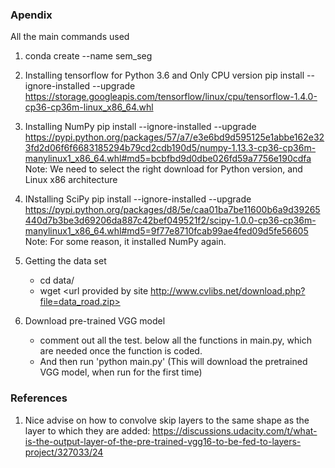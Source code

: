 ### Apendix

All the main commands used

1. conda create --name sem_seg

2. Installing tensorflow for Python 3.6 and Only CPU version 
 pip install --ignore-installed --upgrade https://storage.googleapis.com/tensorflow/linux/cpu/tensorflow-1.4.0-cp36-cp36m-linux_x86_64.whl

3. Installing NumPy
pip install --ignore-installed --upgrade https://pypi.python.org/packages/57/a7/e3e6bd9d595125e1abbe162e323fd2d06f6f6683185294b79cd2cdb190d5/numpy-1.13.3-cp36-cp36m-manylinux1_x86_64.whl#md5=bcbfbd9d0dbe026fd59a7756e190cdfa
Note: We need to select the right download for Python version, and Linux x86 architecture

4. INstalling SciPy
pip install --ignore-installed --upgrade https://pypi.python.org/packages/d8/5e/caa01ba7be11600b6a9d39265440d7b3be3d69206da887c42bef049521f2/scipy-1.0.0-cp36-cp36m-manylinux1_x86_64.whl#md5=9f77e8710fcab99ae4fed09d5fe56605
Note: For some reason, it installed NumPy again. 

5. Getting the data set
   * cd data/
   * wget <url provided by site http://www.cvlibs.net/download.php?file=data_road.zip>

6. Download pre-trained VGG model
	* comment out all the test.<calls> below all the functions in main.py, which are needed once the function is coded. 
	* And then run 'python main.py' (This will download the pretrained VGG model, when run for the first time)


### References

1. Nice advise on how to convolve skip layers to the same shape as the layer to which they are added: 
https://discussions.udacity.com/t/what-is-the-output-layer-of-the-pre-trained-vgg16-to-be-fed-to-layers-project/327033/24